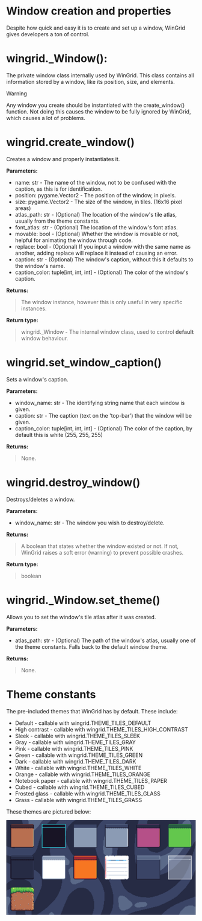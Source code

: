 # Window creation and properties

Despite how quick and easy it is to create and set up a window, WinGrid gives developers a ton of control.

# wingrid._Window():

The private window class internally used by WinGrid. This class contains all information stored by a window, like its position, size, and elements.

> [!Warning]
> Any window you create should be instantiated with the create_window() function. Not doing this causes the window to be fully ignored by WinGrid, which causes a lot of problems.

# wingrid.create_window()

Creates a window and properly instantiates it.

**Parameters:**

- name: str - The name of the window, not to be confused with the caption, as this is for identification.
- position: pygame.Vector2 - The position of the window, in pixels.
- size: pygame.Vector2 - The size of the window, in tiles. (16x16 pixel areas)
- atlas_path: str - (Optional) The location of the window's tile atlas, usually from the theme constants.
- font_atlas: str - (Optional) The location of the window's font atlas.
- movable: bool - (Optional) Whether the window is movable or not, helpful for animating the window through code.
- replace: bool - (Optional) If you input a window with the same name as another, adding replace will replace it instead of causing an error.
- caption: str - (Optional) The window's caption, without this it defaults to the window's name.
- caption_color: tuple[int, int, int] - (Optional) The color of the window's caption.

**Returns:**

>The window instance, however this is only useful in very specific instances.
	
**Return type:**

>wingrid._Window - The internal window class, used to control **default** window behaviour.

# wingrid.set_window_caption()

Sets a window's caption.

**Parameters:**

- window_name: str - The identifying string name that each window is given.
- caption: str - The caption (text on the 'top-bar') that the window will be given.
- caption_color: tuple[int, int, int] - (Optional) The color of the caption, by default this is white (255, 255, 255)

**Returns:**

>None.

# wingrid.destroy_window()

Destroys/deletes a window.

**Parameters:**

- window_name: str - The window you wish to destroy/delete.

**Returns:**

>A boolean that states whether the window existed or not. If not, WinGrid raises a soft error (warning) to prevent possible crashes.
	
**Return type:**

>boolean

# wingrid._Window.set_theme()

Allows you to set the window's tile atlas after it was created.

**Parameters:**

- atlas_path: str - (Optional) The path of the window's atlas, usually one of the theme constants. Falls back to the default window theme.

**Returns:**

>None.
	
# Theme constants
The pre-included themes that WinGrid has by default. These include:
- Default - callable with wingrid.THEME_TILES_DEFAULT
- High contrast - callable with wingrid.THEME_TILES_HIGH_CONTRAST
- Sleek - callable with wingrid.THEME_TILES_SLEEK
- Gray - callable with wingrid.THEME_TILES_GRAY
- Pink - callable with wingrid.THEME_TILES_PINK
- Green - callable with wingrid.THEME_TILES_GREEN
- Dark - callable with wingrid.THEME_TILES_DARK
- White - callable with wingrid.THEME_TILES_WHITE
- Orange - callable with wingrid.THEME_TILES_ORANGE
- Notebook paper - callable with wingrid.THEME_TILES_PAPER
- Cubed - callable with wingrid.THEME_TILES_CUBED
- Frosted glass - callable with wingrid.THEME_TILES_GLASS
- Grass - callable with wingrid.THEME_TILES_GRASS

These themes are pictured below:

![The WinGrid themes](/images/docs/themes.png)